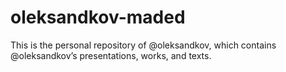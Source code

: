 # oleksandkov-maded
This is the personal repository of @oleksandkov, which contains @oleksandkov’s presentations, works, and texts.
